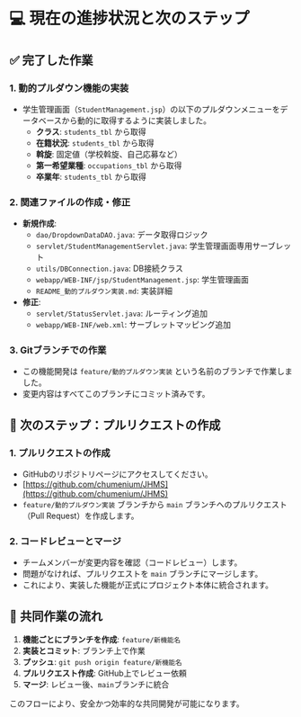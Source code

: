 # 💻 現在の進捗状況と次のステップ

## ✅ 完了した作業

### 1. **動的プルダウン機能の実装**
- 学生管理画面（`StudentManagement.jsp`）の以下のプルダウンメニューをデータベースから動的に取得するように実装しました。
  - **クラス**: `students_tbl` から取得
  - **在籍状況**: `students_tbl` から取得
  - **斡旋**: 固定値（学校斡旋、自己応募など）
  - **第一希望業種**: `occupations_tbl` から取得
  - **卒業年**: `students_tbl` から取得

### 2. **関連ファイルの作成・修正**
- **新規作成**:
  - `dao/DropdownDataDAO.java`: データ取得ロジック
  - `servlet/StudentManagementServlet.java`: 学生管理画面専用サーブレット
  - `utils/DBConnection.java`: DB接続クラス
  - `webapp/WEB-INF/jsp/StudentManagement.jsp`: 学生管理画面
  - `README_動的プルダウン実装.md`: 実装詳細
- **修正**:
  - `servlet/StatusServlet.java`: ルーティング追加
  - `webapp/WEB-INF/web.xml`: サーブレットマッピング追加

### 3. **Gitブランチでの作業**
- この機能開発は `feature/動的プルダウン実装` という名前のブランチで作業しました。
- 変更内容はすべてこのブランチにコミット済みです。

## 🚀 次のステップ：プルリクエストの作成

### 1. **プルリクエストの作成**
- GitHubのリポジトリページにアクセスしてください。
- [https://github.com/chumenium/JHMS](https://github.com/chumenium/JHMS)
- `feature/動的プルダウン実装` ブランチから `main` ブランチへのプルリクエスト（Pull Request）を作成します。

### 2. **コードレビューとマージ**
- チームメンバーが変更内容を確認（コードレビュー）します。
- 問題がなければ、プルリクエストを `main` ブランチにマージします。
- これにより、実装した機能が正式にプロジェクト本体に統合されます。

## 🤝 共同作業の流れ

1. **機能ごとにブランチを作成**: `feature/新機能名`
2. **実装とコミット**: ブランチ上で作業
3. **プッシュ**: `git push origin feature/新機能名`
4. **プルリクエスト作成**: GitHub上でレビュー依頼
5. **マージ**: レビュー後、`main`ブランチに統合

このフローにより、安全かつ効率的な共同開発が可能になります。 